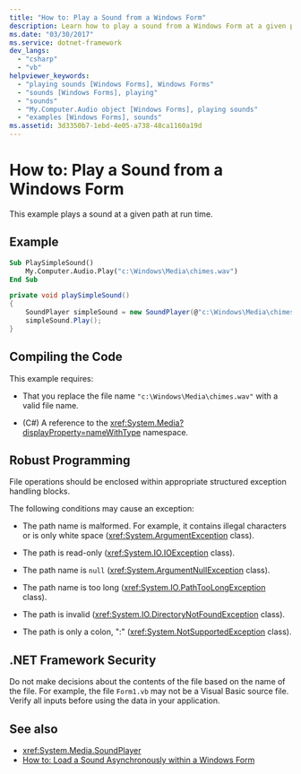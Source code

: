 ```yaml
---
title: "How to: Play a Sound from a Windows Form"
description: Learn how to play a sound from a Windows Form at a given path at runtime. Also, learn about compiling the code and the .NET Security Framework.
ms.date: "03/30/2017"
ms.service: dotnet-framework
dev_langs:
  - "csharp"
  - "vb"
helpviewer_keywords:
  - "playing sounds [Windows Forms], Windows Forms"
  - "sounds [Windows Forms], playing"
  - "sounds"
  - "My.Computer.Audio object [Windows Forms], playing sounds"
  - "examples [Windows Forms], sounds"
ms.assetid: 3d3350b7-1ebd-4e05-a738-48ca1160a19d
---
```

# How to: Play a Sound from a Windows Form

This example plays a sound at a given path at run time.

## Example

```vb
Sub PlaySimpleSound()
    My.Computer.Audio.Play("c:\Windows\Media\chimes.wav")
End Sub
```

```csharp
private void playSimpleSound()
{
    SoundPlayer simpleSound = new SoundPlayer(@"c:\Windows\Media\chimes.wav");
    simpleSound.Play();
}
```

## Compiling the Code

This example requires:

- That you replace the file name `"c:\Windows\Media\chimes.wav"` with a valid file name.

- (C#) A reference to the <xref:System.Media?displayProperty=nameWithType> namespace.

## Robust Programming

File operations should be enclosed within appropriate structured exception handling blocks.

The following conditions may cause an exception:

- The path name is malformed. For example, it contains illegal characters or is only white space (<xref:System.ArgumentException> class).

- The path is read-only (<xref:System.IO.IOException> class).

- The path name is `null` (<xref:System.ArgumentNullException> class).

- The path name is too long (<xref:System.IO.PathTooLongException> class).

- The path is invalid (<xref:System.IO.DirectoryNotFoundException> class).

- The path is only a colon, ":" (<xref:System.NotSupportedException> class).

## .NET Framework Security

Do not make decisions about the contents of the file based on the name of the file. For example, the file `Form1.vb` may not be a Visual Basic source file. Verify all inputs before using the data in your application.

## See also

- <xref:System.Media.SoundPlayer>
- [How to: Load a Sound Asynchronously within a Windows Form](how-to-load-a-sound-asynchronously-within-a-windows-form.md)
